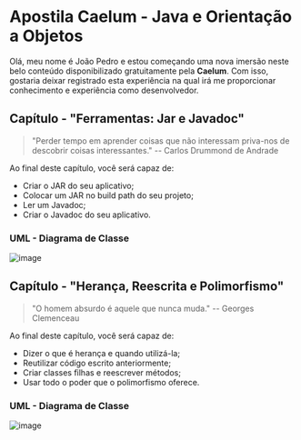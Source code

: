 # Apostila Caelum - Java e Orientação a Objetos
Olá, meu nome é João Pedro e estou começando uma nova imersão neste belo conteúdo disponibilizado gratuitamente pela **Caelum**. Com isso, gostaria deixar registrado esta experiência na qual irá me proporcionar conhecimento e experiência como desenvolvedor.


## Capítulo - "Ferramentas: Jar e Javadoc"

> "Perder tempo em aprender coisas que não interessam priva-nos de
> descobrir coisas interessantes." -- Carlos Drummond de Andrade


Ao final deste capítulo, você será capaz de:
 - Criar o JAR do seu aplicativo;
 - Colocar um JAR no build path do seu projeto;
 - Ler um Javadoc;
 - Criar o Javadoc do seu aplicativo.


### UML - Diagrama de Classe

![image](https://user-images.githubusercontent.com/39224574/187787578-c58a426c-badb-4f7f-9e91-ca5a8426df6b.png)

## Capítulo - "Herança, Reescrita e Polimorfismo"
> "O homem absurdo é aquele que nunca muda." -- Georges Clemenceau

Ao final deste capítulo, você será capaz de:
 - Dizer o que é herança e quando utilizá-la;
 - Reutilizar código escrito anteriormente;
 - Criar classes filhas e reescrever métodos;
 - Usar todo o poder que o polimorfismo oferece.

### UML - Diagrama de Classe

![image](https://user-images.githubusercontent.com/39224574/188030043-2d0adacb-bcbb-455b-8024-6025025795ee.png)

